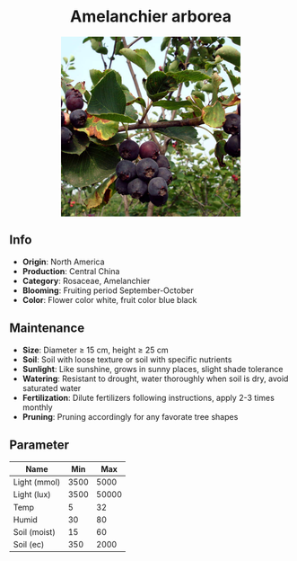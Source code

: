 <h1 align='center'>Amelanchier arborea</h1>
<p align="center">
    <img 
        align='center'
        width='320'
        src="../images/amelanchier arborea.png" 
        alt='Amelanchier arborea' />
</p>

## Info

 - **Origin**: North America
 - **Production**: Central China
 - **Category**: Rosaceae, Amelanchier
 - **Blooming**: Fruiting period September-October
 - **Color**: Flower color white, fruit color blue black

## Maintenance

 - **Size**: Diameter ≥ 15 cm, height ≥ 25 cm
 - **Soil**: Soil with loose texture or soil with specific nutrients
 - **Sunlight**: Like sunshine, grows in sunny places, slight shade tolerance
 - **Watering**: Resistant to drought, water thoroughly when soil is dry, avoid saturated water
 - **Fertilization**: Dilute fertilizers following instructions, apply 2-3 times monthly
 - **Pruning**: Pruning accordingly for any favorate tree shapes

## Parameter

| Name         | Min  | Max   |
|--------------|------|-------|
| Light (mmol) | 3500 | 5000  |
| Light (lux)  | 3500 | 50000 |
| Temp         | 5    | 32    |
| Humid        | 30   | 80    |
| Soil (moist) | 15   | 60    |
| Soil (ec)    | 350  | 2000  |